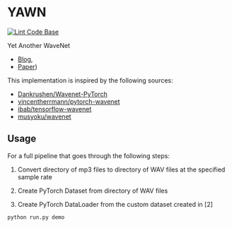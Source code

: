 # YAWN
[![Lint Code Base](https://github.com/garrettgibo/WaveNetClone/actions/workflows/linter.yml/badge.svg)](https://github.com/garrettgibo/WaveNetClone/actions/workflows/linter.yml)

Yet Another WaveNet

- [Blog](https://deepmind.com/blog/article/wavenet-generative-model-raw-audio),
- [Paper](https://arxiv.org/abs/1609.03499))

This implementation is inspired by the following sources:

- [Dankrushen/Wavenet-PyTorch](https://github.com/Dankrushen/Wavenet-PyTorch)
- [vincentherrmann/pytorch-wavenet](https://github.com/vincentherrmann/pytorch-wavenet)
- [ibab/tensorflow-wavenet](https://github.com/ibab/tensorflow-wavenet)
- [musyoku/wavenet](https://github.com/musyoku/wavenet)

## Usage

For a full pipeline that goes through the following steps:

1. Convert directory of mp3 files to directory of WAV files at the specified
sample rate

2. Create PyTorch Dataset from directory of WAV files

3. Create PyTorch DataLoader from the custom dataset created in [2]

```sh
python run.py demo
```
